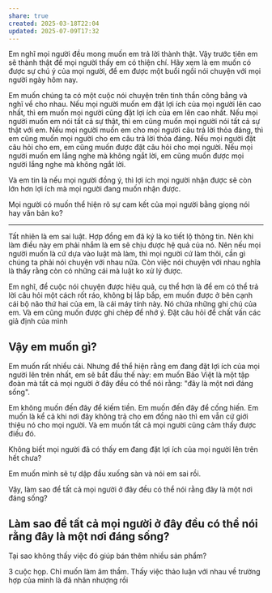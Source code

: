 ```yaml
---
share: true
created: 2025-03-18T22:04
updated: 2025-07-09T17:32
---
```

Em nghĩ mọi người đều mong muốn em trả lời thành thật. Vậy trước tiên em sẽ thành thật để mọi người thấy em có thiện chí. Hãy xem là em muốn có được sự chú ý của mọi người, để em được một buổi ngồi nói chuyện với mọi người ngày hôm nay.

Em muốn chúng ta có một cuộc nói chuyện trên tinh thần công bằng và nghĩ về cho nhau. Nếu mọi người muốn em đặt lợi ích của mọi người lên cao nhất, thì em muốn mọi người cũng đặt lợi ích của em lên cao nhất. Nếu mọi người muốn em nói tất cả sự thật, thì em cũng muốn mọi người nói tất cả sự thật với em. Nếu mọi người muốn em cho mọi người câu trả lời thỏa đáng, thì em cũng muốn mọi người cho em câu trả lời thỏa đáng. Nếu mọi người đặt câu hỏi cho em, em cũng muốn được đặt câu hỏi cho mọi người. Nếu mọi người muốn em lắng nghe mà không ngắt lời, em cũng muốn được mọi người lắng nghe mà không ngắt lời.

Và em tin là nếu mọi người đồng ý, thì lợi ích mọi người nhận được sẽ còn lớn hơn lợi ích mà mọi người đang muốn nhận được. 

Mọi người có muốn thể hiện rõ sự cam kết của mọi người bằng giọng nói hay văn bản ko? 

---
Tất nhiên là em sai luật. Hợp đồng em đã ký là ko tiết lộ thông tin. Nên khi làm điều này em phải nhắm là em sẽ chịu được hệ quả của nó. Nên nếu mọi người muốn là cứ dựa vào luật mà làm, thì mọi người cứ làm thôi, cần gì chúng ta phải nói chuyện với nhau nữa. Còn việc nói chuyện với nhau nghĩa là thấy rằng còn có những cái mà luật ko xử lý được. 

Em nghĩ, để cuộc nói chuyện được hiệu quả, cụ thể hơn là để em có thể trả lời câu hỏi một cách rốt ráo, không bị lắp bắp, em muốn được ở bên cạnh cái bộ não thứ hai của em, là cái máy tính này. Nó chứa những ghi chú của em. Và em cũng muốn được ghi chép để nhớ ý. 
Đặt câu hỏi để chất vấn các giả định của mình

## Vậy em muốn gì?
Em muốn rất nhiều cái. Nhưng để thể hiện rằng em đang đặt lợi ích của mọi người lên trên nhất, em sẽ bắt đầu thế này: em muốn Bảo Việt là một tập đoàn mà tất cả mọi người ở đây đều có thể nói rằng: "đây là một nơi đáng sống".

Em không muốn đến đây để kiếm tiền. Em muốn đến đây để cống hiến. Em muốn là kể cả khi nơi đây không trả cho em đồng nào thì em vẫn cứ giới thiệu nó cho mọi người. Và em muốn tất cả mọi người cũng cảm thấy được điều đó.

Không biết mọi người đã có thấy em đang đặt lợi ích của mọi người lên trên hết chưa? 

Em muốn mình sẽ tự dập đầu xuống sàn và nói em sai rồi.

Vậy, làm sao để tất cả mọi người ở đây đều có thể nói rằng đây là một nơi đáng sống? 

## Làm sao để tất cả mọi người ở đây đều có thể nói rằng đây là một nơi đáng sống? 


Tại sao không thấy việc đó giúp bán thêm nhiều sản phẩm? 


3 cuộc họp. Chỉ muốn làm âm thầm. Thấy việc thảo luận với nhau về trường hợp của mình là đã nhân nhượng rồi
